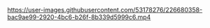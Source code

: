 


https://user-images.githubusercontent.com/53178276/226680358-bac9ae99-2920-4bc6-b26f-8b339d5999c6.mp4

